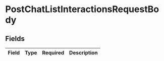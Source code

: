 # PostChatListInteractionsRequestBody


## Fields

| Field       | Type        | Required    | Description |
| ----------- | ----------- | ----------- | ----------- |
